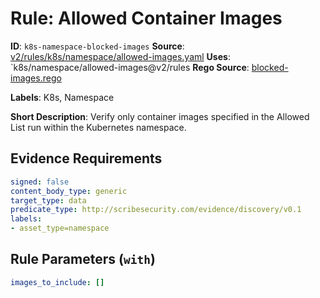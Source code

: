 # Rule: Allowed Container Images

**ID**: `k8s-namespace-blocked-images`
**Source**: [v2/rules/k8s/namespace/allowed-images.yaml](https://github.com/scribe-public/sample-policies/v2/rules/k8s/namespace/allowed-images.yaml)
**Uses**: `k8s/namespace/allowed-images@v2/rules
**Rego Source**: [blocked-images.rego](https://github.com/scribe-public/sample-policies/v2/rules/k8s/namespace/blocked-images.rego)

**Labels**: K8s, Namespace

**Short Description**: Verify only container images specified in the Allowed List run within the Kubernetes namespace.

## Evidence Requirements

```yaml
signed: false
content_body_type: generic
target_type: data
predicate_type: http://scribesecurity.com/evidence/discovery/v0.1
labels:
- asset_type=namespace
```
## Rule Parameters (`with`)

```yaml
images_to_include: []
```
